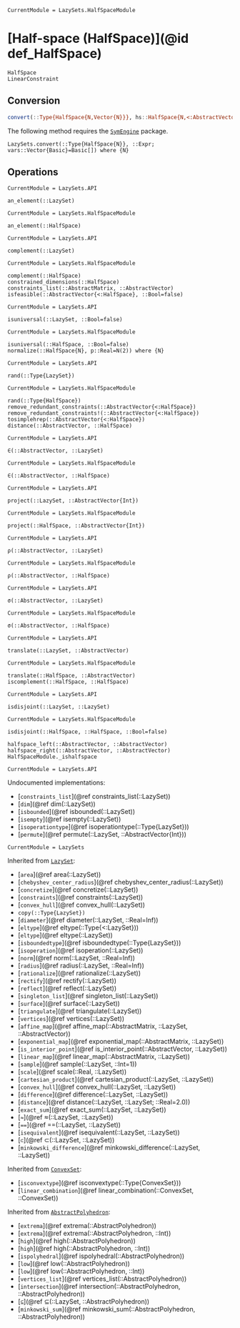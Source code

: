 ```@meta
CurrentModule = LazySets.HalfSpaceModule
```

# [Half-space (HalfSpace)](@id def_HalfSpace)

```@docs
HalfSpace
LinearConstraint
```

## Conversion

```julia
convert(::Type{HalfSpace{N,Vector{N}}}, hs::HalfSpace{N,<:AbstractVector{N}}) where {N}
```

The following method requires the [`SymEngine`](https://github.com/symengine/SymEngine.jl) package.

```@docs
LazySets.convert(::Type{HalfSpace{N}}, ::Expr; vars::Vector{Basic}=Basic[]) where {N}
```

## Operations

```@meta
CurrentModule = LazySets.API
```
```@docs; canonical=false
an_element(::LazySet)
```
```@meta
CurrentModule = LazySets.HalfSpaceModule
```
```@docs
an_element(::HalfSpace)
```
```@meta
CurrentModule = LazySets.API
```
```@docs; canonical=false
complement(::LazySet)
```
```@meta
CurrentModule = LazySets.HalfSpaceModule
```
```@docs
complement(::HalfSpace)
constrained_dimensions(::HalfSpace)
constraints_list(::AbstractMatrix, ::AbstractVector)
isfeasible(::AbstractVector{<:HalfSpace}, ::Bool=false)
```
```@meta
CurrentModule = LazySets.API
```
```@docs; canonical=false
isuniversal(::LazySet, ::Bool=false)
```
```@meta
CurrentModule = LazySets.HalfSpaceModule
```
```@docs
isuniversal(::HalfSpace, ::Bool=false)
normalize(::HalfSpace{N}, p::Real=N(2)) where {N}
```
```@meta
CurrentModule = LazySets.API
```
```@docs; canonical=false
rand(::Type{LazySet})
```
```@meta
CurrentModule = LazySets.HalfSpaceModule
```
```@docs
rand(::Type{HalfSpace})
remove_redundant_constraints(::AbstractVector{<:HalfSpace})
remove_redundant_constraints!(::AbstractVector{<:HalfSpace})
tosimplehrep(::AbstractVector{<:HalfSpace})
distance(::AbstractVector, ::HalfSpace)
```
```@meta
CurrentModule = LazySets.API
```
```@docs; canonical=false
∈(::AbstractVector, ::LazySet)
```
```@meta
CurrentModule = LazySets.HalfSpaceModule
```
```@docs
∈(::AbstractVector, ::HalfSpace)
```
```@meta
CurrentModule = LazySets.API
```
```@docs; canonical=false
project(::LazySet, ::AbstractVector{Int})
```
```@meta
CurrentModule = LazySets.HalfSpaceModule
```
```@docs
project(::HalfSpace, ::AbstractVector{Int})
```
```@meta
CurrentModule = LazySets.API
```
```@docs; canonical=false
ρ(::AbstractVector, ::LazySet)
```
```@meta
CurrentModule = LazySets.HalfSpaceModule
```
```@docs
ρ(::AbstractVector, ::HalfSpace)
```
```@meta
CurrentModule = LazySets.API
```
```@docs; canonical=false
σ(::AbstractVector, ::LazySet)
```
```@meta
CurrentModule = LazySets.HalfSpaceModule
```
```@docs
σ(::AbstractVector, ::HalfSpace)
```
```@meta
CurrentModule = LazySets.API
```
```@docs; canonical=false
translate(::LazySet, ::AbstractVector)
```
```@meta
CurrentModule = LazySets.HalfSpaceModule
```
```@docs
translate(::HalfSpace, ::AbstractVector)
iscomplement(::HalfSpace, ::HalfSpace)
```
```@meta
CurrentModule = LazySets.API
```
```@docs; canonical=false
isdisjoint(::LazySet, ::LazySet)
```
```@meta
CurrentModule = LazySets.HalfSpaceModule
```
```@docs
isdisjoint(::HalfSpace, ::HalfSpace, ::Bool=false)
```

```@docs
halfspace_left(::AbstractVector, ::AbstractVector)
halfspace_right(::AbstractVector, ::AbstractVector)
HalfSpaceModule._ishalfspace
```

```@meta
CurrentModule = LazySets.API
```

Undocumented implementations:

* [`constraints_list`](@ref constraints_list(::LazySet))
* [`dim`](@ref dim(::LazySet))
* [`isbounded`](@ref isbounded(::LazySet))
* [`isempty`](@ref isempty(::LazySet))
* [`isoperationtype`](@ref isoperationtype(::Type{LazySet}))
* [`permute`](@ref permute(::LazySet, ::AbstractVector{Int}))

```@meta
CurrentModule = LazySets
```

Inherited from [`LazySet`](@ref):
* [`area`](@ref area(::LazySet))
* [`chebyshev_center_radius`](@ref chebyshev_center_radius(::LazySet))
* [`concretize`](@ref concretize(::LazySet))
* [`constraints`](@ref constraints(::LazySet))
* [`convex_hull`](@ref convex_hull(::LazySet))
* `copy(::Type{LazySet})`
* [`diameter`](@ref diameter(::LazySet, ::Real=Inf))
* [`eltype`](@ref eltype(::Type{<:LazySet}))
* [`eltype`](@ref eltype(::LazySet))
* [`isboundedtype`](@ref isboundedtype(::Type{LazySet}))
* [`isoperation`](@ref isoperation(::LazySet))
* [`norm`](@ref norm(::LazySet, ::Real=Inf))
* [`radius`](@ref radius(::LazySet, ::Real=Inf))
* [`rationalize`](@ref rationalize(::LazySet))
* [`rectify`](@ref rectify(::LazySet))
* [`reflect`](@ref reflect(::LazySet))
* [`singleton_list`](@ref singleton_list(::LazySet))
* [`surface`](@ref surface(::LazySet))
* [`triangulate`](@ref triangulate(::LazySet))
* [`vertices`](@ref vertices(::LazySet))
* [`affine_map`](@ref affine_map(::AbstractMatrix, ::LazySet, ::AbstractVector))
* [`exponential_map`](@ref exponential_map(::AbstractMatrix, ::LazySet))
* [`is_interior_point`](@ref is_interior_point(::AbstractVector, ::LazySet))
* [`linear_map`](@ref linear_map(::AbstractMatrix, ::LazySet))
* [`sample`](@ref sample(::LazySet, ::Int=1))
* [`scale`](@ref scale(::Real, ::LazySet))
* [`cartesian_product`](@ref cartesian_product(::LazySet, ::LazySet))
* [`convex_hull`](@ref convex_hull(::LazySet, ::LazySet))
* [`difference`](@ref difference(::LazySet, ::LazySet))
* [`distance`](@ref distance(::LazySet, ::LazySet; ::Real=2.0))
* [`exact_sum`](@ref exact_sum(::LazySet, ::LazySet))
* [`≈`](@ref ≈(::LazySet, ::LazySet))
* [`==`](@ref ==(::LazySet, ::LazySet))
* [`isequivalent`](@ref isequivalent(::LazySet, ::LazySet))
* [`⊂`](@ref ⊂(::LazySet, ::LazySet))
* [`minkowski_difference`](@ref minkowski_difference(::LazySet, ::LazySet))

Inherited from [`ConvexSet`](@ref):
* [`isconvextype`](@ref isconvextype(::Type{ConvexSet}))
* [`linear_combination`](@ref linear_combination(::ConvexSet, ::ConvexSet))

Inherited from [`AbstractPolyhedron`](@ref):
* [`extrema`](@ref extrema(::AbstractPolyhedron))
* [`extrema`](@ref extrema(::AbstractPolyhedron, ::Int))
* [`high`](@ref high(::AbstractPolyhedron))
* [`high`](@ref high(::AbstractPolyhedron, ::Int))
* [`ispolyhedral`](@ref ispolyhedral(::AbstractPolyhedron))
* [`low`](@ref low(::AbstractPolyhedron))
* [`low`](@ref low(::AbstractPolyhedron, ::Int))
* [`vertices_list`](@ref vertices_list(::AbstractPolyhedron))
* [`intersection`](@ref intersection(::AbstractPolyhedron, ::AbstractPolyhedron))
* [`⊆`](@ref ⊆(::LazySet, ::AbstractPolyhedron))
* [`minkowski_sum`](@ref minkowski_sum(::AbstractPolyhedron, ::AbstractPolyhedron))
